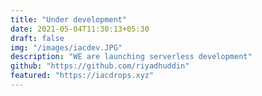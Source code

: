 ```yaml
---
title: "Under development"
date: 2021-05-04T11:30:13+05:30
draft: false
img: "/images/iacdev.JPG"
description: "WE are launching serverless development"
github: "https://github.com/riyadhuddin"
featured: "https://iacdrops.xyz"
---
```


